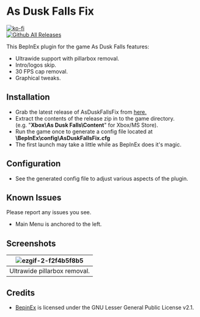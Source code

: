 # As Dusk Falls Fix
[![ko-fi](https://ko-fi.com/img/githubbutton_sm.svg)](https://ko-fi.com/W7W01UAI9)</br>
[![Github All Releases](https://img.shields.io/github/downloads/Lyall/AsDuskFallsFix/total.svg)](https://github.com/Lyall/AsDuskFallsFix/releases)

This BepInEx plugin for the game As Dusk Falls features:
- Ultrawide support with pillarbox removal.
- Intro/logos skip.
- 30 FPS cap removal.
- Graphical tweaks.

## Installation
- Grab the latest release of AsDuskFallsFix from [here.](https://github.com/Lyall/AsDuskFallsFix/releases)
- Extract the contents of the release zip in to the game directory.<br />(e.g. "**Xbox\As Dusk Falls\Content**" for Xbox/MS Store).
- Run the game once to generate a config file located at **<GameDirectory>\BepInEx\config\AsDuskFallsFix.cfg**
- The first launch may take a little while as BepInEx does it's magic.

## Configuration
- See the generated config file to adjust various aspects of the plugin.

## Known Issues
Please report any issues you see.

- Main Menu is anchored to the left.

## Screenshots
| ![ezgif-2-f2f4b5f8b5](https://user-images.githubusercontent.com/695941/179136231-ef35cf6d-99cf-46f4-8ff9-e6f34b9a6333.gif) |
|:--:|
| Ultrawide pillarbox removal. | 

## Credits
- [BepinEx](https://github.com/BepInEx/BepInEx) is licensed under the GNU Lesser General Public License v2.1.